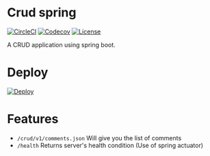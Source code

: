 # Crud spring
[![CircleCI](https://circleci.com/gh/kishaningithub/crudspring.svg?style=shield)](https://circleci.com/gh/kishaningithub/crudspring)
[![Codecov](https://img.shields.io/codecov/c/github/kishaningithub/crudspring.svg?maxAge=2592000)](https://codecov.io/gh/kishaningithub/crudspring)
[![License](https://img.shields.io/github/license/kishaningithub/crudspring.svg)](LICENSE.txt)

A CRUD application using spring boot.

# Deploy
[![Deploy](https://www.herokucdn.com/deploy/button.svg)](https://heroku.com/deploy)

# Features
- `/crud/v1/comments.json` Will give you the list of comments
- `/health` Returns server's health condition (Use of spring actuator)
